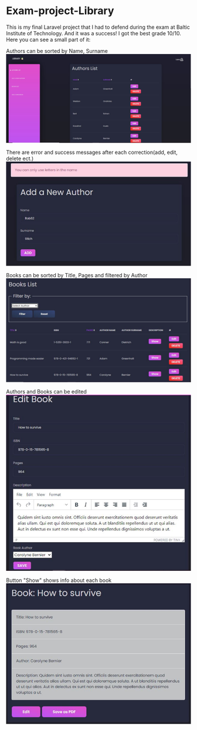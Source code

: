 # Exam-project-Library

This is my final Laravel project that I had to defend during the exam at Baltic Institute of Technology. And it was a success! I got the best grade 10/10. Here you can see a small part of it:

Authors can be sorted by Name, Surname
![Authors page](img/authors.JPG)


There are error and success messages after each correction(add, edit, delete ect.)
![](img/error.JPG)


Books can be sorted by Title, Pages and filtered by Author
![image](img/books.JPG)

Authors and Books can be edited
![](img/edit.JPG)

Button "Show" shows info about each book
![](img/show.JPG)
